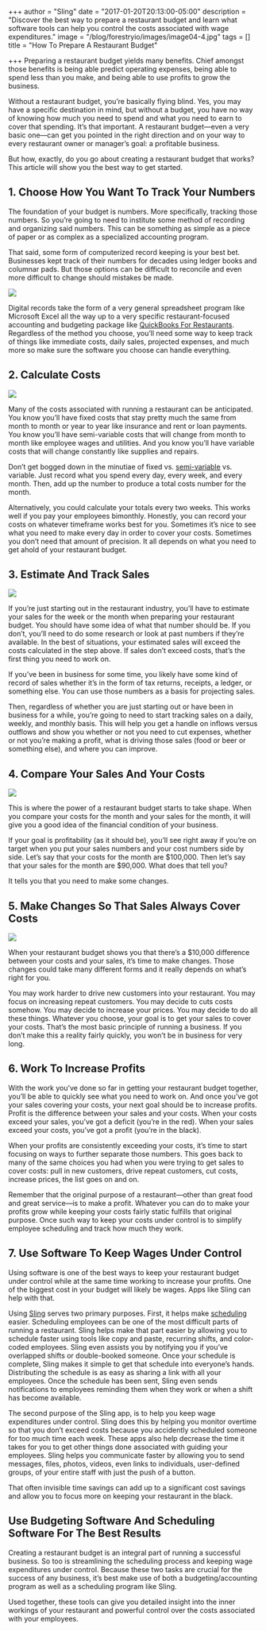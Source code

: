 +++
author = "Sling"
date = "2017-01-20T20:13:00-05:00"
description = "Discover the best way to prepare a restaurant budget and learn what software tools can help you control the costs associated with wage expenditures."
image = "/blog/forestryio/images/image04-4.jpg"
tags = []
title = "How To Prepare A Restaurant Budget"

+++
Preparing a restaurant budget yields many benefits. Chief amongst those benefits is being able predict operating expenses, being able to spend less than you make, and being able to use profits to grow the business.

Without a restaurant budget, you’re basically flying blind. Yes, you may have a specific destination in mind, but without a budget, you have no way of knowing how much you need to spend and what you need to earn to cover that spending. It’s that important. A restaurant budget—even a very basic one—can get you pointed in the right direction and on your way to every restaurant owner or manager’s goal: a profitable business.

But how, exactly, do you go about creating a restaurant budget that works? This article will show you the best way to get started.

## 1\. Choose How You Want To Track Your Numbers

The foundation of your budget is numbers. More specifically, tracking those numbers. So you’re going to need to institute some method of recording and organizing said numbers. This can be something as simple as a piece of paper or as complex as a specialized accounting program.

That said, some form of computerized record keeping is your best bet. Businesses kept track of their numbers for decades using ledger books and columnar pads. But those options can be difficult to reconcile and even more difficult to change should mistakes be made.

![](/blog/forestryio/images/image05-1.jpg)

Digital records take the form of a very general spreadsheet program like Microsoft Excel all the way up to a very specific restaurant-focused accounting and budgeting package like [QuickBooks For Restaurants](https://payroll.intuit.com/restaurant-accounting/). Regardless of the method you choose, you’ll need some way to keep track of things like immediate costs, daily sales, projected expenses, and much more so make sure the software you choose can handle everything.

## 2\. Calculate Costs

![](/blog/forestryio/images/image00-8.jpg)

Many of the costs associated with running a restaurant can be anticipated. You know you’ll have fixed costs that stay pretty much the same from month to month or year to year like insurance and rent or loan payments. You know you’ll have semi-variable costs that will change from month to month like employee wages and utilities. And you know you’ll have variable costs that will change constantly like supplies and repairs.

Don’t get bogged down in the minutiae of fixed vs. [semi-variable](http://www.investopedia.com/terms/s/semivariablecost.asp) vs. variable. Just record what you spend every day, every week, and every month. Then, add up the number to produce a total costs number for the month.

Alternatively, you could calculate your totals every two weeks. This works well if you pay your employees bimonthly. Honestly, you can record your costs on whatever timeframe works best for you. Sometimes it’s nice to see what you need to make every day in order to cover your costs. Sometimes you don’t need that amount of precision. It all depends on what you need to get ahold of your restaurant budget.

## 3\. Estimate And Track Sales

![](/blog/forestryio/images/image03-6.jpg)

If you’re just starting out in the restaurant industry, you’ll have to estimate your sales for the week or the month when preparing your restaurant budget. You should have some idea of what that number should be. If you don’t, you’ll need to do some research or look at past numbers if they’re available. In the best of situations, your estimated sales will exceed the costs calculated in the step above. If sales don’t exceed costs, that’s the first thing you need to work on.

If you’ve been in business for some time, you likely have some kind of record of sales whether it’s in the form of tax returns, receipts, a ledger, or something else. You can use those numbers as a basis for projecting sales.

Then, regardless of whether you are just starting out or have been in business for a while, you’re going to need to start tracking sales on a daily, weekly, and monthly basis. This will help you get a handle on inflows versus outflows and show you whether or not you need to cut expenses, whether or not you’re making a profit, what is driving those sales (food or beer or something else), and where you can improve.

## 4\. Compare Your Sales And Your Costs

![](/blog/forestryio/images/image02-5.png)

This is where the power of a restaurant budget starts to take shape. When you compare your costs for the month and your sales for the month, it will give you a good idea of the financial condition of your business.

If your goal is profitability (as it should be), you’ll see right away if you’re on target when you put your sales numbers and your cost numbers side by side. Let’s say that your costs for the month are $100,000\. Then let’s say that your sales for the month are $90,000\. What does that tell you?

It tells you that you need to make some changes.

## 5\. Make Changes So That Sales Always Cover Costs

![](/blog/forestryio/images/image01-6.jpg)

When your restaurant budget shows you that there’s a $10,000 difference between your costs and your sales, it’s time to make changes. Those changes could take many different forms and it really depends on what’s right for you.

You may work harder to drive new customers into your restaurant. You may focus on increasing repeat customers. You may decide to cuts costs somehow. You may decide to increase your prices. You may decide to do all these things. Whatever you choose, your goal is to get your sales to cover your costs. That’s the most basic principle of running a business. If you don’t make this a reality fairly quickly, you won’t be in business for very long.

## 6\. Work To Increase Profits

With the work you’ve done so far in getting your restaurant budget together, you’ll be able to quickly see what you need to work on. And once you’ve got your sales covering your costs, your next goal should be to increase profits. Profit is the difference between your sales and your costs. When your costs exceed your sales, you’ve got a deficit (you’re in the red). When your sales exceed your costs, you’ve got a profit (you’re in the black).

When your profits are consistently exceeding your costs, it’s time to start focusing on ways to further separate those numbers. This goes back to many of the same choices you had when you were trying to get sales to cover costs: pull in new customers, drive repeat customers, cut costs, increase prices, the list goes on and on.

Remember that the original purpose of a restaurant—other than great food and great service—is to make a profit. Whatever you can do to make your profits grow while keeping your costs fairly static fulfills that original purpose. Once such way to keep your costs under control is to simplify employee scheduling and track how much they work.

## 7\. Use Software To Keep Wages Under Control

Using software is one of the best ways to keep your restaurant budget under control while at the same time working to increase your profits. One of the biggest cost in your budget will likely be wages. Apps like Sling can help with that.

Using [Sling](http://getsling.com) serves two primary purposes. First, it helps make [scheduling](https://getsling.com/blog/post/work-schedule/) easier. Scheduling employees can be one of the most difficult parts of running a restaurant. Sling helps make that part easier by allowing you to schedule faster using tools like copy and paste, recurring shifts, and color-coded employees. Sling even assists you by notifying you if you’ve overlapped shifts or double-booked someone. Once your schedule is complete, Sling makes it simple to get that schedule into everyone’s hands. Distributing the schedule is as easy as sharing a link with all your employees. Once the schedule has been sent, Sling even sends notifications to employees reminding them when they work or when a shift has become available.

The second purpose of the Sling app, is to help you keep wage expenditures under control. Sling does this by helping you monitor overtime so that you don’t exceed costs because you accidently scheduled someone for too much time each week. These apps also help decrease the time it takes for you to get other things done associated with guiding your employees. Sling helps you communicate faster by allowing you to send messages, files, photos, videos, even links to individuals, user-defined groups, of your entire staff with just the push of a button.

That often invisible time savings can add up to a significant cost savings and allow you to focus more on keeping your restaurant in the black.

## Use Budgeting Software And Scheduling Software For The Best Results

Creating a restaurant budget is an integral part of running a successful business. So too is streamlining the scheduling process and keeping wage expenditures under control. Because these two tasks are crucial for the success of any business, it’s best make use of both a budgeting/accounting program as well as a scheduling program like Sling.

Used together, these tools can give you detailed insight into the inner workings of your restaurant and powerful control over the costs associated with your employees.